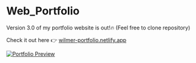 # Web_Portfolio
Version 3.0 of my portfolio website is out!🔥
(Feel free to clone repository)  

Check it out here 👉 [wilmer-portfolio.netlify.app](https://wilmer-portfolio.netlify.app/)

[![Portfolio Preview](assets/hero/heroImage.png)](https://wilmer-portfolio.netlify.app/)

